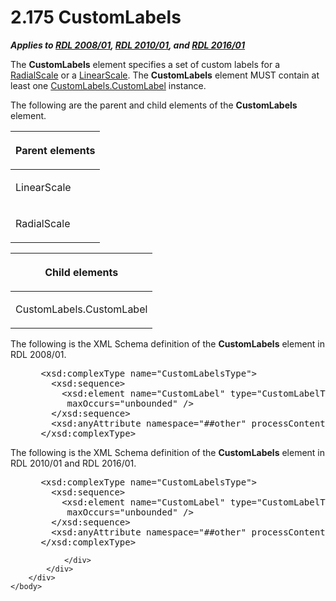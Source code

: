 <html dir="LTR" xmlns:mshelp="http://msdn.microsoft.com/mshelp" xmlns:ddue="http://ddue.schemas.microsoft.com/authoring/2003/5" xmlns:xlink="http://www.w3.org/1999/xlink" xmlns:tool="http://www.microsoft.com/tooltip">
    <head>
        <meta http-equiv="Content-Type" content="text/html; CHARSET=utf-8"></meta>
        <meta name="save" content="history"></meta>
        <title>2.175 CustomLabels</title>
        <xml>
            <mshelp:toctitle title="2.175 CustomLabels"></mshelp:toctitle>
            <mshelp:rltitle title="[MS-RDL]: CustomLabels"></mshelp:rltitle>
            <mshelp:keyword index="A" term="b563b913-9d20-4bc8-b366-4558c8ca280f"></mshelp:keyword>
            <mshelp:attr name="DCSext.ContentType" value="open specification"></mshelp:attr>
            <mshelp:attr name="AssetID" value="b563b913-9d20-4bc8-b366-4558c8ca280f"></mshelp:attr>
            <mshelp:attr name="TopicType" value="kbRef"></mshelp:attr>
            <mshelp:attr name="DCSext.Title" value="[MS-RDL]: CustomLabels" />
        </xml>
    </head>
    <body>
        <div id="header">
            <h1 class="heading">2.175 CustomLabels</h1>
        </div>
        <div id="mainSection">
            <div id="mainBody">
                <div id="allHistory" class="saveHistory"></div>
                <div id="sectionSection0" class="section" name="collapseableSection">
                    

<p><b><i>Applies to </i></b><a href="1e855f94-4617-47e4-b89e-0856c6cb420f.htm"><b><i>RDL 2008/01</i></b></a><b><i>,
</i></b><a href="3428e690-a348-4ec7-8a6a-8efb42d2cdee.htm"><b><i>RDL 2010/01</i></b></a><b><i>,
and </i></b><a href="52ce3983-2bfc-4e72-9359-42aaf5fe4509.htm"><b><i>RDL 2016/01</i></b></a></p>

<p>The <b>CustomLabels</b> element specifies a set of custom
labels for a <a href="86468d9f-c561-4b50-a689-5dfccfde8495.htm">RadialScale</a>
or a <a href="744f8b40-7ad5-4652-94a1-76ae5df59389.htm">LinearScale</a>. The <b>CustomLabels</b>
element MUST contain at least one <a href="6794cf7b-8f18-4c3d-b750-0b1a954810ab.htm">CustomLabels.CustomLabel</a>
instance. </p>

<p>The following are the parent and child elements of the <b>CustomLabels</b>
element.</p>

<table>
 <thead>
  <tr>
   <th>
   <p>Parent elements</p>
   </th>
  </tr>
 </thead>
 <tr>
  <td>
  <p>LinearScale</p>
  </td>
 </tr>
 <tr>
  <td>
  <p>RadialScale</p>
  </td>
 </tr>
</table>

<p> </p>

<table>
 <thead>
  <tr>
   <th>
   <p>Child elements</p>
   </th>
  </tr>
 </thead>
 <tr>
  <td>
  <p>CustomLabels.CustomLabel</p>
  </td>
 </tr>
</table>

<p>The following is the XML Schema definition of the <b>CustomLabels</b>
element in RDL 2008/01.</p>

<dl>
<dd>
<div><pre> &lt;xsd:complexType name=&quot;CustomLabelsType&quot;&gt;
   &lt;xsd:sequence&gt;
     &lt;xsd:element name=&quot;CustomLabel&quot; type=&quot;CustomLabelType&quot; minOccurs=&quot;1&quot; 
      maxOccurs=&quot;unbounded&quot; /&gt;
   &lt;/xsd:sequence&gt;
   &lt;xsd:anyAttribute namespace=&quot;##other&quot; processContents=&quot;skip&quot; /&gt;
 &lt;/xsd:complexType&gt;
</pre></div>
</dd></dl>

<p>The following is the XML Schema definition of the <b>CustomLabels</b>
element in RDL 2010/01 and RDL 2016/01.</p>

<dl>
<dd>
<div><pre> &lt;xsd:complexType name=&quot;CustomLabelsType&quot;&gt;
   &lt;xsd:sequence&gt;
     &lt;xsd:element name=&quot;CustomLabel&quot; type=&quot;CustomLabelType&quot; minOccurs=&quot;1&quot; 
      maxOccurs=&quot;unbounded&quot; /&gt;
   &lt;/xsd:sequence&gt;
   &lt;xsd:anyAttribute namespace=&quot;##other&quot; processContents=&quot;lax&quot; /&gt;
 &lt;/xsd:complexType&gt;
</pre></div>
</dd></dl>


                </div>
            </div>
        </div>
    </body>
</html>